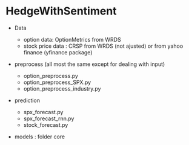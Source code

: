 # HedgeWithSentiment

* Data
  * option data: OptionMetrics from WRDS
  * stock price data : CRSP from WRDS (not ajusted) or from yahoo finance (yfinance package)
  
* preprocess  (all most the same except for dealing with input)
  * option_preprocess.py
  * option_preprocess_SPX.py
  * option_preprocess_industry.py 

* prediction
  * spx_forecast.py
  * spx_forecast_rnn.py
  * stock_forecast.py   

* models : folder core    
